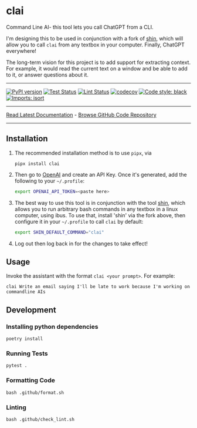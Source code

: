 # clai
Command Line AI- this tool lets you call ChatGPT from a CLI. 

I'm designing this to be used in conjunction with a fork of [shin][shin], which will allow you
to call `clai` from any textbox in your computer. Finally, ChatGPT everywhere!

The long-term vision for this project is to add support for extracting context. For example, it would
read the current text on a window and be able to add to it, or answer questions about it.

_________________

[![PyPI version](https://badge.fury.io/py/clai.svg)](http://badge.fury.io/py/clai)
[![Test Status](https://github.com/apockill/clai/workflows/Test/badge.svg?branch=main)](https://github.com/apockill/clai/actions?query=workflow%3ATest)
[![Lint Status](https://github.com/apockill/clai/workflows/Lint/badge.svg?branch=main)](https://github.com/apockill/clai/actions?query=workflow%3ALint)
[![codecov](https://codecov.io/gh/apockill/clai/branch/main/graph/badge.svg)](https://codecov.io/gh/apockill/clai)
[![Code style: black](https://img.shields.io/badge/code%20style-black-000000.svg)](https://github.com/psf/black)
[![Imports: isort](https://img.shields.io/badge/%20imports-isort-%231674b1?style=flat&labelColor=ef8336)](https://timothycrosley.github.io/isort/)
_________________

[Read Latest Documentation](https://apockill.github.io/clai/) - [Browse GitHub Code Repository](https://github.com/apockill/clai/)
_________________

## Installation
1. The recommended installation method is to use `pipx`, via
    ```
    pipx install clai
    ```

1. Then go to [OpenAI] and create an API Key. Once it's generated, add the following to 
   your `~/.profile`:
   ```bash
   export OPENAI_API_TOKEN=<paste here>
   ```

1. The best way to use this tool is in conjunction with the tool [shin][shin], which allows you
   to run arbitrary bash commands in any textbox in a linux computer, using ibus. To use 
   that, install 'shin' via the fork above, then configure
   it in your `~/.profile` to call `clai` by default:
   ```bash
   export SHIN_DEFAULT_COMMAND="clai"
   ```
1. Log out then log back in for the changes to take effect!

[OpenAI]: https://platform.openai.com/account/api-keys

## Usage
Invoke the assistant with the format `clai <your prompt>`. For example:
```
clai Write an email saying I'll be late to work because I'm working on commandline AIs
```


## Development

### Installing python dependencies
```shell
poetry install
```

### Running Tests
```shell
pytest .
```

### Formatting Code
```shell
bash .github/format.sh
```

### Linting
```shell
bash .github/check_lint.sh
```

[shin]: https://github.com/apockill/shin
